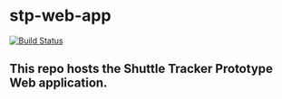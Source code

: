 # stp-web-app

[![Build Status](https://dev.azure.com/Apptelier/Shuttle%20Tracker%20Prototype/_apis/build/status/STP%20Web%20app-CI?branchName=master)](https://dev.azure.com/Apptelier/Shuttle%20Tracker%20Prototype/_build/latest?definitionId=2&branchName=master)

## This repo hosts the Shuttle Tracker Prototype Web application.
